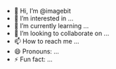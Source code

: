 - 👋 Hi, I’m @imagebit
- 👀 I’m interested in ...
- 🌱 I’m currently learning ...
- 💞️ I’m looking to collaborate on ...
- 📫 How to reach me ...
- 😄 Pronouns: ...
- ⚡ Fun fact: ...

<!---
imagebit/imagebit is a ✨ special ✨ repository because its `README.md` (this file) appears on your GitHub profile.
You can click the Preview link to take a look at your changes.
--->
